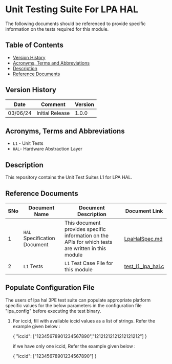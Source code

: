 # Unit Testing Suite For LPA HAL

The following documents should be referenced to provide specific information on the tests required for this module.

## Table of Contents

- [Version History](#version-history)
- [Acronyms, Terms and Abbreviations](#acronyms-terms-and-abbreviations)
- [Description](#description)
- [Reference Documents](#reference-documents)

## Version History

| Date | Comment | Version |
| --- | --- | --- |
| 03/06/24 | Initial Release | 1.0.0 |

## Acronyms, Terms and Abbreviations

- `L1` - Unit Tests
- `HAL`- Hardware Abstraction Layer

## Description

This repository contains the Unit Test Suites L1 for LPA HAL.

## Reference Documents

|SNo|Document Name|Document Description|Document Link|
|---|-------------|--------------------|-------------|
|1|`HAL` Specification Document|This document provides specific information on the APIs for which tests are written in this module|[LpaHalSpec.md](../../../../../rdkcentral/rdkb-halif-lpa/blob/main/docs/pages/LpaHalSpec.md "LpaHalSpec.md")|
|2|`L1` Tests | `L1` Test Case File for this module |[test_l1_lpa_hal.c](src/test_l1_lpa_hal.c "test_l1_lpa_hal.c")|

## Populate Configuration File

The users of lpa hal 3PE test suite can populate appropriate platform specific values for the below parameters in the configuration file "lpa_config" before executing the test binary.

1. For iccid, fill with available iccid values as a list of strings. Refer the example given below :

    {
        "iccid": ["12345678901234567890","12121212121212121212"]
    }

   if we have only one iccid, Refer the example given below :

    {
        "iccid": ["12345678901234567890"]
    }

